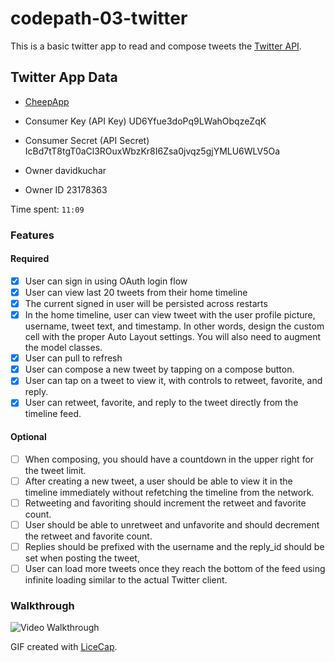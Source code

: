 # codepath-03-twitter

This is a basic twitter app to read and compose tweets the [Twitter API](https://apps.twitter.com/).

## Twitter App Data

- [CheepApp](https://apps.twitter.com/app/8326819)

- Consumer Key (API Key)
  UD6Yfue3doPq9LWahObqzeZqK

- Consumer Secret (API Secret)
  IcBd7tT8tgT0aCl3ROuxWbzKr8I6Zsa0jvqz5gjYMLU6WLV5Oa

- Owner
  davidkuchar

- Owner ID
  23178363

Time spent: `11:09`

### Features

#### Required

- [x] User can sign in using OAuth login flow
- [x] User can view last 20 tweets from their home timeline
- [x] The current signed in user will be persisted across restarts
- [x] In the home timeline, user can view tweet with the user profile picture, username, tweet text, and timestamp.  In other words, design the custom cell with the proper Auto Layout settings.  You will also need to augment the model classes.
- [x] User can pull to refresh
- [x] User can compose a new tweet by tapping on a compose button.
- [x] User can tap on a tweet to view it, with controls to retweet, favorite, and reply.
- [x] User can retweet, favorite, and reply to the tweet directly from the timeline feed.

#### Optional

- [ ] When composing, you should have a countdown in the upper right for the tweet limit.
- [ ] After creating a new tweet, a user should be able to view it in the timeline immediately without refetching the timeline from the network.
- [ ] Retweeting and favoriting should increment the retweet and favorite count.
- [ ] User should be able to unretweet and unfavorite and should decrement the retweet and favorite count.
- [ ] Replies should be prefixed with the username and the reply_id should be set when posting the tweet,
- [ ] User can load more tweets once they reach the bottom of the feed using infinite loading similar to the actual Twitter client.

### Walkthrough

![Video Walkthrough](Twitter.gif)

GIF created with [LiceCap](http://www.cockos.com/licecap/).
